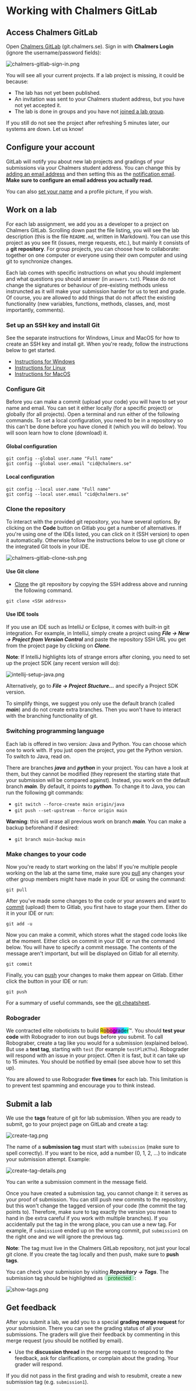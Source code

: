 # Working with Chalmers GitLab

## Access Chalmers GitLab

Open [Chalmers GitLab](https://git.chalmers.se/dashboard/projects) (git.chalmers.se). Sign in with **Chalmers Login** (ignore the username/password fields):

![chalmers-gitlab-sign-in.png](img/chalmers-gitlab-sign-in.png)

You will see all your current projects. If a lab project is missing, it could be because:

- The lab has not yet been published.
- An invitation was sent to your Chalmers student address, but you have not yet accepted it.
- The lab is done in groups and you have not [joined a lab group](lab-info.md#joining-a-group).

If you still do not see the project after refreshing 5 minutes later, our systems are down. Let us know!

## Configure your account

GitLab will notify you about new lab projects and gradings of your submissions via your Chalmers student address. You can change this by [adding an email address](https://git.chalmers.se/-/profile/emails) and then setting this as the [notification email](https://git.chalmers.se/-/profile/notifications). **Make sure to configure an email address you actually read.**

You can also [set your name](https://git.chalmers.se/-/profile) and a profile picture, if you wish.

## Work on a lab

For each lab assignment, we add you as a developer to a project on Chalmers GitLab. Scrolling down past the file listing, you will see the lab description (this is the file `README.md`, written in Markdown). You can use this project as you see fit (issues, merge requests, etc.), but mainly it consists of a **git repository**. For group projects, you can choose how to collaborate: together on one computer or everyone using their own computer and using git to synchronize changes.

Each lab comes with specific instructions on what you should implement and what questions you should answer (in `answers.txt`). Please do not change the signatures or behaviour of pre-existing methods unless instruncted as it will make your submission harder for us to test and grade. Of course, you are allowed to add things that do not affect the existing functionality (new variables, functions, methods, classes, and, most importantly, comments).

### Set up an SSH key and install Git

See the separate instructions for Windows, Linux and MacOS for how to create an SSH key and install git. When you're ready, follow the instructions below to get started.

- [Instructions for Windows](chalmers-gitlab-windows.md)
- [Instructions for Linux](chalmers-gitlab-linux.md)
- [Instructions for MacOS](chalmers-gitlab-macos.md)

### Configure Git

Before you can make a commit (upload your code) you will have to set your name and email. You can set it either locally (for a specific project) or globally (for all projects). Open a terminal and run either of the following commands. To set a local configuration, you need to be in a repository so this can't be done before you have cloned it (which you will do below). You will soon learn how to clone (download) it.

#### Global configuration
``` shell
git config --global user.name "Full name"
git config --global user.email "cid@chalmers.se"
```

#### Local configuration
``` shell
git config --local user.name "Full name"
git config --local user.email "cid@chalmers.se"
```

### Clone the repository

To interact with the provided git repository, you have several options. By clicking on the **Code** button on Gitlab you get a number of alternatives. If you're using one of the IDEs listed, you can click on it (SSH version) to open it automatically. Otherwise follow the instructions below to use git clone or the integrated Git tools in your IDE.

![chalmers-gitlab-clone-ssh.png](img/gitlab-clone.png)

#### Use Git clone
- [Clone](https://git.chalmers.se/help/gitlab-basics/start-using-git.md#clone-with-ssh) the git repository by copying the SSH address above and running the following command.

``` shell
git clone <SSH address>
```

#### Use IDE tools

If you use an IDE such as IntelliJ or Eclipse, it comes with built-in git integration. For example, in IntelliJ, simply create a project using ***File → New → Project from Version Control*** and paste the repository SSH URL you get from the project page by clicking on ***Clone***.

  **Note**: If IntelliJ highlights lots of strange errors after cloning, you need to set up the project SDK (any recent version will do):

  ![intellij-setup-java.png](img/intellij-setup-java.png)

  Alternatively, go to ***File → Project Stucture...*** and specify a Project SDK version.

To simplify things, we suggest you only use the default branch (called ***main***) and do not create extra branches. Then you won't have to interact with the branching functionality of git.

### Switching programming language

Each lab is offered in two version: Java and Python. You can choose which one to work with. If you just open the project, you get the Python version. To switch to Java, read on.

There are branches ***java*** and ***python*** in your project. You can have a look at them, but they cannot be modified (they represent the starting state that your submission will be compared against). Instead, you work on the default branch ***main***. By default, it points to ***python***. To change it to Java, you can run the following git commands:

- `git switch --force-create main origin/java`
- `git push --set-upstream --force origin main`

**Warning**: this will erase all previous work on branch ***main***. You can make a backup beforehand if desired:

- `git branch main-backup main`

### Make changes to your code

Now you're ready to start working on the labs! If you're multiple people working on the lab at the same time, make sure you [pull](https://git.chalmers.se/help/gitlab-basics/start-using-git.md#download-the-latest-changes-in-the-project) any changes your other group members might have made in your IDE or using the command:

``` shell
git pull
```

After you've made some changes to the code or your answers and want to [commit](https://git.chalmers.se/help/gitlab-basics/start-using-git.md#add-and-commit-local-changes) (upload) them to Gitlab, you first have to stage your them. Either do it in your IDE or run:

``` shell
git add -u
```

Now you can make a commit, which stores what the staged code looks like at the moment. Either click on commit in your IDE or run the command below. You will have to specify a commit message. The contents of the message aren't important, but will be displayed on Gitlab for all eternity.
``` shell
git commit
```

Finally, you can [push](https://git.chalmers.se/help/gitlab-basics/start-using-git.md#send-changes-to-gitlabcom) your changes to make them appear on Gitlab. Either click the button in your IDE or run:
``` shell
git push
```

For a summary of useful commands, see the [git cheatsheet](https://about.gitlab.com/images/press/git-cheat-sheet.pdf).

### Robograder

We contracted elite roboticists to build 
<span style="background-color: #ffff00;">R</span><span style="background-color: #ffaf40;">o</span><span style="background-color: #ff8080;">b</span><span style="background-color: #ff40af;">o</span><span style="background-color: #ff00ff;">g</span><span style="background-color: #af40ff;">r</span><span style="background-color: #8080ff;">a</span><span style="background-color: #40afff;">d</span><span style="background-color: #00ffff;">e</span><span style="background-color: #4fffaf;">r</span>™. 
You should **test your code** with Robograder to iron out bugs before you submit. To call Robograber, create a tag like you would for a submission (explained below). But use a **test tag**, starting with `test` (for example `testPlzKThx`). Robograder will respond with an issue in your project. Often it is fast, but it can take up to 15 minutes. You should be notified by email (see above how to set this up).

You are allowed to use Robograder **five times** for each lab. This limitation is to prevent test spamming and encourage you to think instead.

## Submit a lab

We use the **tags** feature of git for lab submission. When you are ready to submit, go to your project page on GitLab and create a tag:

![create-tag.png](img/create-tag.png)

The name of a **submission tag** must start with `submission` (make sure to spell correctly). If you want to be nice, add a number (0, 1, 2, …) to indicate your submission attempt. Example:

![create-tag-details.png](img/create-tag-details.png)

You can write a submission comment in the message field.

Once you have created a submission tag, you cannot change it: it serves as your proof of submission. You can still push new commits to the repository, but this won't change the tagged version of your code (the commit the tag points to). Therefore, make sure to tag exactly the version you mean to hand in (be extra careful if you work with multiple branches). If you accidentally put the tag in the wrong place, you can use a new tag. For example, if `submission0` ended up on the wrong commit, put `submission1` on the right one and we will ignore the previous tag.

**Note**: The tag must live in the Chalmers GitLab repository, not just your local git clone. If you create the tag locally and then push, make sure to **push tags**.

You can check your submission by visiting ***Repository → Tags***. The submission tag should be highlighted as 
<span style="background-color: #bfedd2; color: #006000; padding: 0 10px; border-radius: 10px">protected</span>:

![show-tags.png](img/show-tags.png)

## Get feedback

After you submit a lab, we add you to a special **grading merge request** for your submission. There you can see the grading status of all your submissions. The graders will give their feedback by commenting in this merge request (you should be notified by email).

- Use the **discussion thread** in the merge request to respond to the feedback, ask for clarifications, or complain about the grading. Your grader will respond.

If you did not pass in the first grading and wish to resubmit, create a new submission tag (e.g. `submission1`).
